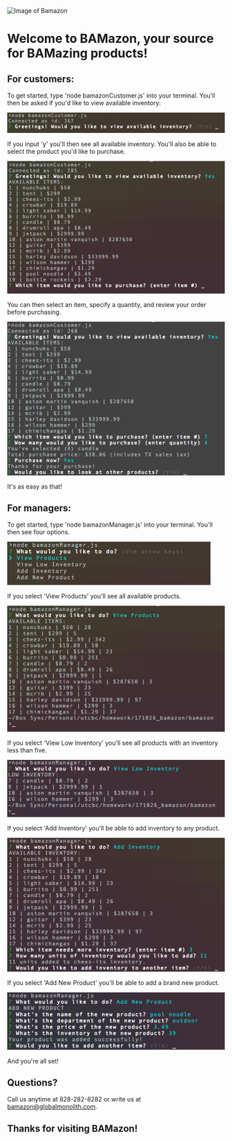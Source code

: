 ![Image of Bamazon](https://pmcdeadline2.files.wordpress.com/2016/01/bamazon_0.jpg)

# Welcome to BAMazon, your source for BAMazing products!

## For customers: 

To get started, type 'node bamazonCustomer.js' into your terminal. You'll then be asked if you'd like to view available inventory:

![c1](assets/c1.png)

If you input 'y' you'll then see all available inventory. You'll also be able to select the product you'd like to purchase.

![c2](assets/c2.png)

You can then select an item, specify a quantity, and review your order before purchasing. 

![c3](assets/c3.png)

It's as easy as that!

## For managers:

To get started, type 'node bamazonManager.js' into your terminal. You'll then see four options.

![m1](assets/m1.png)

If you select 'View Products' you'll see all available products.

![m2](assets/m2.png)

If you select 'View Low Inventory' you'll see all products with an inventory less than five.

![m3](assets/m3.png)

If you select 'Add Inventory' you'll be able to add inventory to any product.

![m4](assets/m4.png)

If you select 'Add New Product' you'll be able to add a brand new product.

![m5](assets/m5.png)

And you're all set!

## Questions?

Call us anytime at 828-282-8282 or write us at [bamazon@globalmonolith.com](#).

## Thanks for visiting BAMazon!